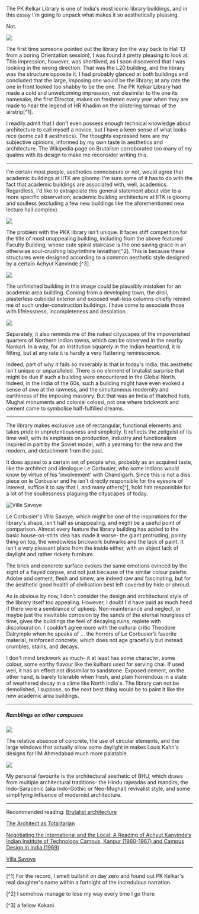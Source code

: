 The PK Kelkar Library is one of India's most iconic library buildings, and in this essay I'm going to unpack what makes it so aesthetically pleasing. 

Not.

![](https://images.bhaskarassets.com/thumb/1600x900/web2images/521/2021/05/05/new-project-12_1620202995.jpg)

The first time someone pointed out the library (on the way back to Hall 13 from a boring Orientation session), I was found it pretty pleasing to look at. This impression, however, was shortlived, as I soon discovered that I was lookiing in the wrong direction. That was the L20 building, and the library was the structure opposite it. I had probably glanced at both buildings and concluded that the large, imposing one would be the library; at any rate the one in front looked too shabby to be the one. The PK Kelkar Library had made a cold and unwelcoming impression, not dissimilar to the one its namesake, the first Director, makes on freshmen every year when they are made to hear the legend of HR Khadim on the blistering tarmac of the airstrip[^1].

I readily admit that I don't even possess enough technical knowledge about architecture to call myself a novice, but I have a keen sense of what looks nice (some call it aesthetics). The thoughts expressed here are my subjective opinions, informed by my own taste in aesthetics and architecture. The Wikipedia page on Brutalism corroborated too many of my qualms with its design to make me reconsider writing this.

***

I'm certain most people, aesthetics connoiseurs or not, would agree that academic buildings at IITK are gloomy. I'm sure some of it has to do with the fact that academic buildings are associated with, well, academics. Regardless, I'd like to extrapolate this general statement about *vibe* to a more specific observation; academic building architecture at IITK is gloomy and soulless (excluding a few new buildings like the aforementioned new lecture hall complex). 

![](https://upload.wikimedia.org/wikipedia/commons/e/e7/IIT_Kanpur_Faculty_Building.JPG)

The problem with the PKK library isn't unique. It faces stiff competition for the title of most unappealing building, including from the above featured Faculty Building, whose cute spiral staircase is the one saving grace in an otherwise soul-crushing labyrinthine leviathan[^2]. This is because these structures were designed according to a common aesthetic style designed by a certain Achyut Kanvinde [^3].

![](https://thumbs.dreamstime.com/z/under-construction-residential-apartment-india-under-construction-multi-story-high-rise-residential-apartment-india-151703713.jpg)

The unfinished building in this image could be plausibly mistaken for an academic area building. Coming from a developing town, the droll, plasterless cuboidal exterior and exposed wall-less columns chiefly remind me of such under-construction buildings. I have come to associate those with lifelessness, incompleteness and desolation. 

![](https://static3.bigstockphoto.com/3/0/2/large1500/203252125.jpg)

Separately, it also reminds me of the naked cityscapes of the impoverished quarters of Northern Indian towns, which can be observed in the nearby Nankari. In a way, for an institution squarely in the Indian heartland, it is fitting, but at any rate it is hardly a very flattering reminiscence.

Indeed, part of why it fails so miserably is that in today's India, this aesthetic isn't unique or unparalleled. There is no element of brutalist surprise that might be due if such a building were encountered in the Global North. Indeed, in the India of the 60s, such a building might have even evoked a sense of awe at the rawness, and the simultaneous modernity and earthiness of the imposing masonry. But that was an India of thatched huts, Mughal monuments and colonial colossi, not one where brickwork and cement came to symbolise half-fulfilled dreams.

***

The library makes exclusive use of rectangular, functional elements and takes pride in unpretentiousness and simplicity. It reflects the zeitgeist of its time well, with its emphasis on production, industry and functionalism inspired in part by the Soviet model, with a yearning for the new and the modern, and detachment from the past.

It does appeal to a certain set of people who, probably as an acquired taste, like the architect and ideologue Le Corbusier, who some Indians would know by virtue of his 'involvement' with Chandigarh. Since this is not a diss piece on le Corbusier and he isn't directly responsible for the eyesore of interest, suffice it to say that I, and many others[^], hold him responsible for a lot of the soullessness plaguing the cityscapes of today. 

![Ville Savoye](https://cdn.kastatic.org/ka-perseus-images/889d4b84b5d369689745b2441c7427e07089bef5.jpg)

Le Corbusier's Villa Savoye, which might be one of the inspirations for the library's shape, isn't half as unappealing, and might be a useful point of comparison. Almost every feature the library building has added to the basic house-on-stilts idea has made it worse- the giant protruding, pointy thing on top, the windowless brickwork bulwarks and the lack of paint. It isn't a very pleasant place from the inside either, with an abject lack of daylight and rather rickety furniture.

The brick and concrete surface evokes the same emotions evinced by the sight of a flayed corpse, and not just because of the similar colour palette. Adobe and cement, flesh and sinew, are indeed raw and fascinating, but for the aesthetic good health of civilisation best left covered by hide or shroud.

As is obvious by now, I don't consider the design and architectural style of the library itself too appealing. However, I doubt I'd have paid as much heed if there were a semblance of upkeep. Non-maintenance and neglect, or maybe just the inevitable corrosion by the sands of the eternal hourglass of time, gives the buildings the feel of decaying ruins, replete with discolouration. I couldn't agree more with the cultural critic Theodore Dalrymple when he speaks of
	... the horrors of Le Corbusier’s favorite material, reinforced concrete, which does not age gracefully but instead crumbles, stains, and decays.

I don't mind brickwork as much- it at least has some character, some colour, some earthy flavour like the kulhars used for serving chai. If used well, it has an effect not dissimilar to sandstone. Exposed cement, on the other hand, is barely tolerable when fresh, and plain horrendous in a state of weathered decay in a clime like North India's. The library can not be demolished, I suppose, so the next best thing would be to paint it like the new academic area buildings. 

*** 

##### Ramblings on other campuses

![](https://images.adsttc.com/media/images/5037/e64a/28ba/0d59/9b00/033e/slideshow/stringio.jpg?1414231168)

The relative absence of concrete, the use of circular elements, and the large windows that actually allow some daylight in makes Louis Kahn's designs for IIM Ahmedabad much more palatable.

![](https://www.iitbhu.ac.in/contents/iitbhu/img/slider/iit_bhu_slider_03.jpg)

My personal favourite is the architectural aesthetic of BHU, which draws from multiple architectural traditions- the Hindu rajwadas and mandirs, the Indo-Saracenic (aka Indo-Gothic or Neo-Mughal) revivalist style, and some simplifying influence of modernist architecture. 

***

Recommended reading:
[Brutalist architecture](https://en.wikipedia.org/wiki/Brutalist_architecture)

[The Architect as Totalitarian](https://www.city-journal.org/html/architect-totalitarian-13246.html)

[Negotiating the International and the Local: A Reading of Achyut Kanvinde’s Indian Institute of Technology Campus, Kanpur (1960-1967) and Campus Design in India (1969)](http://sahanz2015.be.unsw.edu.au/papers/Sane_Negotiating-the-International-and-the-Local.pdf)

[Villa Savoye](https://www.khanacademy.org/humanities/ap-art-history/later-europe-and-americas/modernity-ap/a/corbusier-savoye)

***

[^1] For the record, I smelt bullshit on day zero and found out PK Kelkar's real daughter's name within a fortnight of the incredulous narration.

[^2] I somehow manage to lose my way every time I go there

[^3] a fellow Kokani
